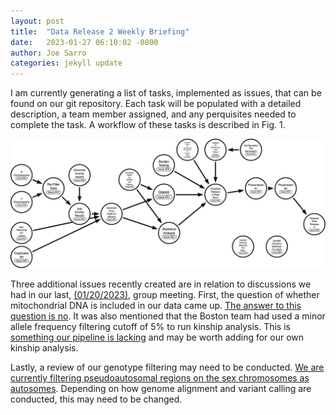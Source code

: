 ```yaml
---
layout: post
title:  "Data Release 2 Weekly Briefing"
date:   2023-01-27 06:10:02 -0800
author: Joe Sarro
categories: jekyll update
---
```


I am currently generating a list of tasks, implemented as issues, that can be found on our git repository. Each task will be populated with a detailed description, a team member assigned, and any perquisites needed to complete the task. A workflow of these tasks is described in Fig. 1. 

![Fig 1. Graph describing the workflow of tasks needed to be performed to complete Data Release 2](/assets/Data-release-2-task-workflow-with-labels.png)

Three additional issues recently created are in relation to discussions we had in our last, [(01/20/2023)](https://github.com/va-big-data-genomics/va-big-data-genomics.github.io/blob/main/_posts/2023-01-20-Data-Release2-Update-Joe-Sarro.markdown), group meeting. First, the question of whether mitochondrial DNA is included in our data came up. [The answer to this question is no](https://github.com/va-big-data-genomics/mvp-wgs-snp-indel-release/issues/39). It was also mentioned that the Boston team had used a minor allele frequency filtering cutoff of 5% to run kinship analysis. This is [something our pipeline is lacking](https://github.com/va-big-data-genomics/mvp-wgs-snp-indel-release/issues/38) and may be worth adding for our own kinship analysis. 

Lastly, a review of our genotype filtering may need to be conducted. [We are currently filtering pseudoautosomal regions on the sex chromosomes as autosomes](https://github.com/va-big-data-genomics/mvp-wgs-snp-indel-release/issues/37). Depending on how genome alignment and variant calling are conducted, this may need to be changed.
